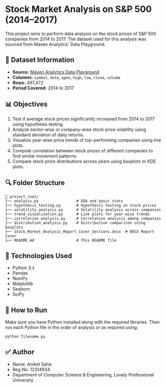 
# Stock Market Analysis on S&P 500 (2014–2017)

This project aims to perform data analysis on the stock prices of S&P 500 companies from 2014 to 2017. The dataset used for this analysis was sourced from Maven Analytics' Data Playground.

## 📁 Dataset Information

- **Source:** [Maven Analytics Data Playground](https://mavenanalytics.io/data-playground?order=date_added%2Cdesc&page=6&pageSize=5)
- **Columns:** `symbol`, `date`, `open`, `high`, `low`, `close`, `volume`
- **Rows:** 497,472
- **Period Covered:** 2014 to 2017

## 📊 Objectives

1. Test if average stock prices significantly increased from 2014 to 2017 using hypothesis testing.
2. Analyze sector-wise or company-wise stock price volatility using standard deviation of daily returns.
3. Visualize year-wise price trends of top-performing companies using line plots.
4. Compute correlation between stock prices of different companies to find similar movement patterns.
5. Compare stock price distributions across years using boxplots or KDE plots.

## 🔍 Folder Structure

```
📁 project_root/
├── analysis.py                 # EDA and basic stats
├── hypothesis_testing.py       # Hypothesis testing on stock prices
├── volatility_analysis.py      # Volatility analysis across companies
├── trend_visualization.py      # Line plots for year-wise trends
├── correlation_analysis.py     # Correlation analysis among companies
├── distribution_analysis.py    # Distribution comparison using boxplots
├── Stock_Market_Analysis_Report_Cover_Sections.docx  # DOCX Report Cover
├── README.md                   # This README file
```

## 🧰 Technologies Used

- Python 3.x
- Pandas
- NumPy
- Matplotlib
- Seaborn
- SciPy

## 📌 How to Run

Make sure you have Python installed along with the required libraries. Then run each Python file in the order of analysis or as required using:

```bash
python filename.py
```

## ✅ Author

- Name: Aniket Saha
- Reg No: 12314934
- Department of Computer Science & Engineering, Lovely Professional University
